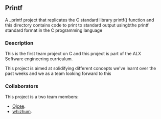 ## Printf
A _printf project that replicates the C standard library printf() function and this directory contains code to print to standard output usingbthe printf standard format in the C programming language
### Description
This is the first team project on C and this project is part of the ALX Software engineering curriculum.

This project is aimed at solidifying different concepts we've learnt over the past weeks and we as a team looking forward to this
### Collaborators
This project is a two team members:
* [Ojcee](https://github.com/Ojcee).
* [whizhum](https://github.com/whizdhum).

